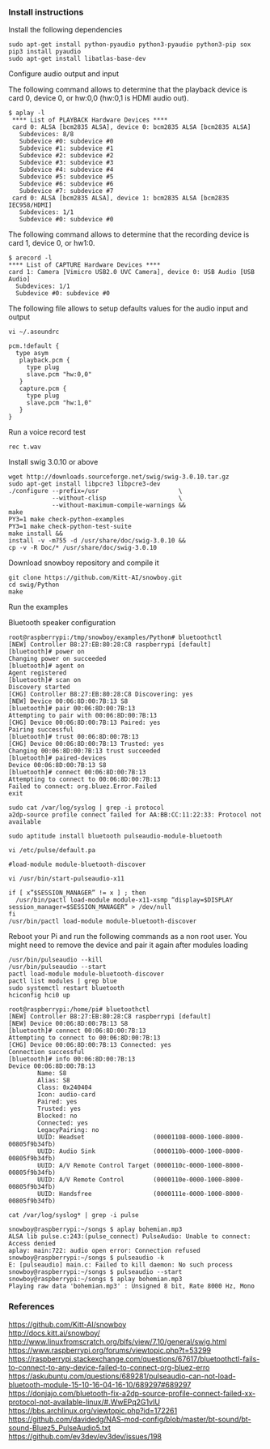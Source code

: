 ### Install instructions

Install the following dependencies
```
sudo apt-get install python-pyaudio python3-pyaudio python3-pip sox
pip3 install pyaudio
sudo apt-get install libatlas-base-dev
```

Configure audio output and input  

The following command allows to determine that the playback device is card 0, device 0, or hw:0,0 (hw:0,1 is HDMI audio out).
```
$ aplay -l
 **** List of PLAYBACK Hardware Devices ****
 card 0: ALSA [bcm2835 ALSA], device 0: bcm2835 ALSA [bcm2835 ALSA]
   Subdevices: 8/8
   Subdevice #0: subdevice #0
   Subdevice #1: subdevice #1
   Subdevice #2: subdevice #2
   Subdevice #3: subdevice #3
   Subdevice #4: subdevice #4
   Subdevice #5: subdevice #5
   Subdevice #6: subdevice #6
   Subdevice #7: subdevice #7
 card 0: ALSA [bcm2835 ALSA], device 1: bcm2835 ALSA [bcm2835 IEC958/HDMI]
   Subdevices: 1/1
   Subdevice #0: subdevice #0
```   

The following command allows to determine that the recording device is card 1, device 0, or hw1:0.
```
$ arecord -l
**** List of CAPTURE Hardware Devices ****
card 1: Camera [Vimicro USB2.0 UVC Camera], device 0: USB Audio [USB Audio]
  Subdevices: 1/1
  Subdevice #0: subdevice #0
```

The following file allows to setup defaults values for the audio input and output
```
vi ~/.asoundrc

pcm.!default {
  type asym
   playback.pcm {
     type plug
     slave.pcm "hw:0,0"
   }
   capture.pcm {
     type plug
     slave.pcm "hw:1,0"
   }
}
```

Run a voice record test
```
rec t.wav
```

Install swig 3.0.10 or above
```
wget http://downloads.sourceforge.net/swig/swig-3.0.10.tar.gz
sudo apt-get install libpcre3 libpcre3-dev
./configure --prefix=/usr                      \
            --without-clisp                    \
            --without-maximum-compile-warnings &&
make
PY3=1 make check-python-examples
PY3=1 make check-python-test-suite
make install &&
install -v -m755 -d /usr/share/doc/swig-3.0.10 &&
cp -v -R Doc/* /usr/share/doc/swig-3.0.10
```

Download snowboy repository and compile it
```
git clone https://github.com/Kitt-AI/snowboy.git
cd swig/Python
make
```

Run the examples

Bluetooth speaker configuration

```
root@raspberrypi:/tmp/snowboy/examples/Python# bluetoothctl
[NEW] Controller B8:27:EB:80:28:C8 raspberrypi [default]
[bluetooth]# power on
Changing power on succeeded
[bluetooth]# agent on
Agent registered
[bluetooth]# scan on
Discovery started
[CHG] Controller B8:27:EB:80:28:C8 Discovering: yes
[NEW] Device 00:06:8D:00:7B:13 S8
[bluetooth]# pair 00:06:8D:00:7B:13
Attempting to pair with 00:06:8D:00:7B:13
[CHG] Device 00:06:8D:00:7B:13 Paired: yes
Pairing successful
[bluetooth]# trust 00:06:8D:00:7B:13
[CHG] Device 00:06:8D:00:7B:13 Trusted: yes
Changing 00:06:8D:00:7B:13 trust succeeded
[bluetooth]# paired-devices
Device 00:06:8D:00:7B:13 S8
[bluetooth]# connect 00:06:8D:00:7B:13
Attempting to connect to 00:06:8D:00:7B:13
Failed to connect: org.bluez.Error.Failed
exit
```

```
sudo cat /var/log/syslog | grep -i protocol 
a2dp-source profile connect failed for AA:BB:CC:11:22:33: Protocol not available
```

```
sudo aptitude install bluetooth pulseaudio-module-bluetooth
```

```
vi /etc/pulse/default.pa

#load-module module-bluetooth-discover
```

```
vi /usr/bin/start-pulseaudio-x11

if [ x”$SESSION_MANAGER” != x ] ; then
  /usr/bin/pactl load-module module-x11-xsmp “display=$DISPLAY session_manager=$SESSION_MANAGER” > /dev/null
fi
/usr/bin/pactl load-module module-bluetooth-discover
```

Reboot your Pi and run the following commands as a non root user. You might need to remove the device and pair it again after modules loading
```
/usr/bin/pulseaudio --kill
/usr/bin/pulseaudio --start
pactl load-module module-bluetooth-discover
pactl list modules | grep blue
sudo systemctl restart bluetooth
hciconfig hci0 up
```

```
root@raspberrypi:/home/pi# bluetoothctl
[NEW] Controller B8:27:EB:80:28:C8 raspberrypi [default]
[NEW] Device 00:06:8D:00:7B:13 S8
[bluetooth]# connect 00:06:8D:00:7B:13
Attempting to connect to 00:06:8D:00:7B:13
[CHG] Device 00:06:8D:00:7B:13 Connected: yes
Connection successful
[bluetooth]# info 00:06:8D:00:7B:13
Device 00:06:8D:00:7B:13
        Name: S8
        Alias: S8
        Class: 0x240404
        Icon: audio-card
        Paired: yes
        Trusted: yes
        Blocked: no
        Connected: yes
        LegacyPairing: no
        UUID: Headset                   (00001108-0000-1000-8000-00805f9b34fb)
        UUID: Audio Sink                (0000110b-0000-1000-8000-00805f9b34fb)
        UUID: A/V Remote Control Target (0000110c-0000-1000-8000-00805f9b34fb)
        UUID: A/V Remote Control        (0000110e-0000-1000-8000-00805f9b34fb)
        UUID: Handsfree                 (0000111e-0000-1000-8000-00805f9b34fb)
```

```
cat /var/log/syslog* | grep -i pulse
```

```
snowboy@raspberrypi:~/songs $ aplay bohemian.mp3
ALSA lib pulse.c:243:(pulse_connect) PulseAudio: Unable to connect: Access denied
aplay: main:722: audio open error: Connection refused
snowboy@raspberrypi:~/songs $ pulseaudio -k
E: [pulseaudio] main.c: Failed to kill daemon: No such process
snowboy@raspberrypi:~/songs $ pulseaudio --start
snowboy@raspberrypi:~/songs $ aplay bohemian.mp3
Playing raw data 'bohemian.mp3' : Unsigned 8 bit, Rate 8000 Hz, Mono
```

### References
https://github.com/Kitt-AI/snowboy  
http://docs.kitt.ai/snowboy/  
http://www.linuxfromscratch.org/blfs/view/7.10/general/swig.html  
https://www.raspberrypi.org/forums/viewtopic.php?t=53299
https://raspberrypi.stackexchange.com/questions/67617/bluetoothctl-fails-to-connect-to-any-device-failed-to-connect-org-bluez-erro  
https://askubuntu.com/questions/689281/pulseaudio-can-not-load-bluetooth-module-15-10-16-04-16-10/689297#689297  
https://donjajo.com/bluetooth-fix-a2dp-source-profile-connect-failed-xx-protocol-not-available-linux/#.WwEPq2G1vIU  
https://bbs.archlinux.org/viewtopic.php?id=172261  
https://github.com/davidedg/NAS-mod-config/blob/master/bt-sound/bt-sound-Bluez5_PulseAudio5.txt  
https://github.com/ev3dev/ev3dev/issues/198


